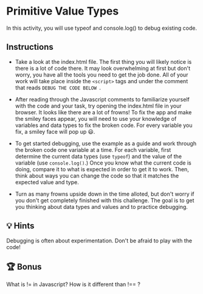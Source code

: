 # Primitive Value Types

In this activity, you will use typeof and console.log() to debug existing code. 

## Instructions

* Take a look at the index.html file. The first thing you will likely notice is there is a lot of code there. It may look overwhelming at first but don't worry, you have all the tools you need to get the job done. All of your work will take place inside the `<script>` tags and under the comment that reads `DEBUG THE CODE BELOW `.

* After reading through the Javascript comments to familiarize yourself with the code and your task, try opening the index.html file in your browser. It looks like there are a lot of frowns! To fix the app and make the smiley faces appear, you will need to use your knowledge of variables and data types to fix the broken code. For every variable you fix, a smiley face will pop up 😃. 

* To get started debugging, use the example as a guide and work through the broken code one variable at a time. For each variable, first determine the current data types (use `typeof`) and the value of the variable (use `console.log()`.) Once you know what the current code is doing, compare it to what is expected in order to get it to work. Then, think about ways you can change the code so that it matches the expected value and type.  

* Turn as many frowns upside down in the time alloted, but don't worry if you don't get completely finished with this challenge. The goal is to get you thinking about data types and values and to practice debugging. 

## 💡 Hints

Debugging is often about experimentation. Don't be afraid to play with the code! 



## 🏆 Bonus

What is != in Javascript? How is it different than !== ?

